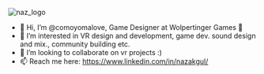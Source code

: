 
![naz_logo](https://user-images.githubusercontent.com/66785901/221873076-2d2a9fea-0b25-4164-a6e2-223755334305.png?style="width:50px;")

- 👋 Hi, I’m @comoyomalove, Game Designer at Wolpertinger Games 🐺
- 👀 I’m interested in VR design and development, game dev. sound design and mix., community building etc.
- 💞️ I’m looking to collaborate on vr projects :)
- 📫 Reach me here: https://www.linkedin.com/in/nazakgul/

<!---
comoyomalove/comoyomalove is a ✨ special ✨ repository because its `README.md` (this file) appears on your GitHub profile.
You can click the Preview link to take a look at your changes.
--->

